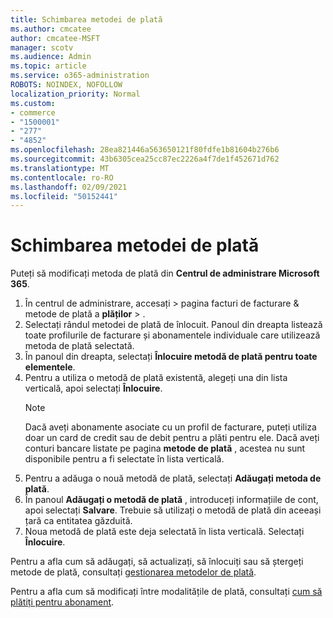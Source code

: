 ```yaml
---
title: Schimbarea metodei de plată
ms.author: cmcatee
author: cmcatee-MSFT
manager: scotv
ms.audience: Admin
ms.topic: article
ms.service: o365-administration
ROBOTS: NOINDEX, NOFOLLOW
localization_priority: Normal
ms.custom:
- commerce
- "1500001"
- "277"
- "4852"
ms.openlocfilehash: 28ea821446a563650121f80fdfe1b81604b276b6
ms.sourcegitcommit: 43b6305cea25cc87ec2226a4f7de1f452671d762
ms.translationtype: MT
ms.contentlocale: ro-RO
ms.lasthandoff: 02/09/2021
ms.locfileid: "50152441"
---
```

# <a name="change-payment-method"></a>Schimbarea metodei de plată

Puteți să modificați metoda de plată din **Centrul de administrare Microsoft 365**.
  
1. În centrul de administrare, accesați   >  pagina facturi de facturare & metode de plată a **plăților**  >  [](https://go.microsoft.com/fwlink/p/?linkid=2018806) .
2. Selectați rândul metodei de plată de înlocuit. Panoul din dreapta listează toate profilurile de facturare și abonamentele individuale care utilizează metoda de plată selectată.
3. În panoul din dreapta, selectați **Înlocuire metodă de plată pentru toate elementele**.
4. Pentru a utiliza o metodă de plată existentă, alegeți una din lista verticală, apoi selectați **Înlocuire**.
    > [!NOTE]
    > Dacă aveți abonamente asociate cu un profil de facturare, puteți utiliza doar un card de credit sau de debit pentru a plăti pentru ele. Dacă aveți conturi bancare listate pe pagina **metode de plată** , acestea nu sunt disponibile pentru a fi selectate în lista verticală.
5. Pentru a adăuga o nouă metodă de plată, selectați **Adăugați metoda de plată**.
6. În panoul **Adăugați o metodă de plată** , introduceți informațiile de cont, apoi selectați **Salvare**. Trebuie să utilizați o metodă de plată din aceeași țară ca entitatea găzduită.
7. Noua metodă de plată este deja selectată în lista verticală. Selectați **Înlocuire**.

Pentru a afla cum să adăugați, să actualizați, să înlocuiți sau să ștergeți metode de plată, consultați [gestionarea metodelor de plată](https://docs.microsoft.com/microsoft-365/commerce/billing-and-payments/manage-payment-methods).

Pentru a afla cum să modificați între modalitățile de plată, consultați [cum să plătiți pentru abonament](https://docs.microsoft.com/microsoft-365/commerce/billing-and-payments/pay-for-your-subscription).